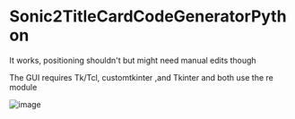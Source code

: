 # Sonic2TitleCardCodeGeneratorPython
 It works, positioning shouldn't but might need manual edits though

The GUI requires Tk/Tcl, customtkinter ,and Tkinter and both use the re module

![image](https://github.com/RobiTheGit/Sonic2TitleCardCodeGeneratorPython/assets/94720060/84d03c23-b0af-46fc-9e7d-8668c4ecc036)

